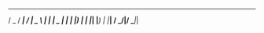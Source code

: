                          
  ___  ____   ____ ____  
 / _ \/ ___| / ___|  _ \ 
| | | \___ \| |   | |_) |
| |_| |___) | |___|  __/ 
 \___/|____/ \____|_|    
                         
